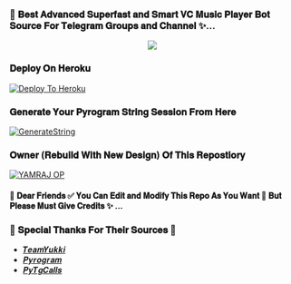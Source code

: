 ### 🥀 𝐁𝐞𝐬𝐭 𝐀𝐝𝐯𝐚𝐧𝐜𝐞𝐝 𝐒𝐮𝐩𝐞𝐫𝐟𝐚𝐬𝐭 𝐚𝐧𝐝 𝐒𝐦𝐚𝐫𝐭 𝐕𝐂 𝐌𝐮𝐬𝐢𝐜 𝐏𝐥𝐚𝐲𝐞𝐫 𝐁𝐨𝐭 𝐒𝐨𝐮𝐫𝐜𝐞 𝐅𝐨𝐫 𝐓𝐞𝐥𝐞𝐠𝐫𝐚𝐦 𝐆𝐫𝐨𝐮𝐩𝐬 𝐚𝐧𝐝 𝐂𝐡𝐚𝐧𝐧𝐞𝐥 ✨...

<p align="center"><a href="https://t.me/brahmaan_sher"><img src="https://graph.org/file/ac6a38881941065b8a1fb.jpg"></a></p>


### 𝐃𝐞𝐩𝐥𝐨𝐲 𝐎𝐧 𝐇𝐞𝐫𝐨𝐤𝐮

[![Deploy To Heroku](https://graph.org/file/ac6a38881941065b8a1fb.jpg)](https://dashboard.heroku.com/new-app?template=https://github.com/Anup8273/Mistysanki)


### 𝐆𝐞𝐧𝐞𝐫𝐚𝐭𝐞 𝐘𝐨𝐮𝐫 𝐏𝐲𝐫𝐨𝐠𝐫𝐚𝐦 𝐒𝐭𝐫𝐢𝐧𝐠 𝐒𝐞𝐬𝐬𝐢𝐨𝐧 𝐅𝐫𝐨𝐦 𝐇𝐞𝐫𝐞

[![GenerateString](https://graph.org/file/ac6a38881941065b8a1fb.jpg)](https://replit.com/@AdityaHalder/StringSession)


### 𝐎𝐰𝐧𝐞𝐫 (𝐑𝐞𝐛𝐮𝐢𝐥𝐝 𝐖𝐢𝐭𝐡 𝐍𝐞𝐰 𝐃𝐞𝐬𝐢𝐠𝐧) 𝐎𝐟 𝐓𝐡𝐢𝐬 𝐑𝐞𝐩𝐨𝐬𝐭𝐢𝐨𝐫𝐲
[![YAMRAJ OP](https://graph.org/file/ac6a38881941065b8a1fb.jpg)](https://t.me/brahmaan_sher)


#### 🥀 𝐃𝐞𝐚𝐫 𝐅𝐫𝐢𝐞𝐧𝐝𝐬 ✅ 𝐘𝐨𝐮 𝐂𝐚𝐧 𝐄𝐝𝐢𝐭 𝐚𝐧𝐝 𝐌𝐨𝐝𝐢𝐟𝐲 𝐓𝐡𝐢𝐬 𝐑𝐞𝐩𝐨 𝐀𝐬 𝐘𝐨𝐮 𝐖𝐚𝐧𝐭 🌿 𝐁𝐮𝐭 𝐏𝐥𝐞𝐚𝐬𝐞 𝐌𝐮𝐬𝐭 𝐆𝐢𝐯𝐞 𝐂𝐫𝐞𝐝𝐢𝐭𝐬 ✨ ...


### 🥳 𝐒𝐩𝐞𝐜𝐢𝐚𝐥 𝐓𝐡𝐚𝐧𝐤𝐬 𝐅𝐨𝐫 𝐓𝐡𝐞𝐢𝐫 𝐒𝐨𝐮𝐫𝐜𝐞𝐬 🥳

- [𝑻𝒆𝒂𝒎𝒀𝒖𝒌𝒌𝒊](https://github.com/teamyukki)
- [𝑷𝒚𝒓𝒐𝒈𝒓𝒂𝒎](https://github.com/pyrogram/pyrogram)
- [𝑷𝒚𝑻𝒈𝑪𝒂𝒍𝒍𝒔](https://github.com/pytgcalls/pytgcalls)
